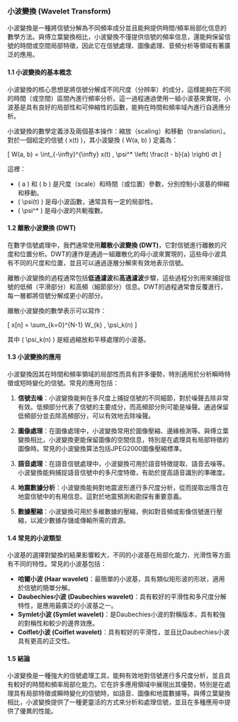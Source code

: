 ### 小波變換 (Wavelet Transform)

小波變換是一種將信號分解為不同頻率成分並且能夠提供時間/頻率局部化信息的數學方法。與傅立葉變換相比，小波變換不僅提供信號的頻率信息，還能夠保留信號的時間或空間局部特徵，因此它在信號處理、圖像處理、音頻分析等領域有著廣泛的應用。

#### 1.1 **小波變換的基本概念**

小波變換的核心思想是將信號分解成不同尺度（分辨率）的成分，這樣能夠在不同的時間（或空間）區間內進行頻率分析。這一過程通過使用一組小波基來實現，小波基是具有良好的局部性和可伸縮性的函數，能夠在時間和頻率域內進行自適應分析。

小波變換的數學定義涉及兩個基本操作：縮放（scaling）和移動（translation）。對於一個給定的信號 \( x(t) \)，其小波變換 \( W(a, b) \) 定義為：

\[
W(a, b) = \int_{-\infty}^{\infty} x(t) \, \psi^* \left( \frac{t - b}{a} \right) dt
\]

這裡：
- \( a \) 和 \( b \) 是尺度（scale）和時間（或位置）參數，分別控制小波基的伸縮和移動。
- \( \psi(t) \) 是母小波函數，通常具有一定的局部性。
- \( \psi^* \) 是母小波的共軛複數。

#### 1.2 **離散小波變換 (DWT)**

在數字信號處理中，我們通常使用**離散小波變換 (DWT)**，它對信號進行離散的尺度和位置分析。DWT的運作是通過一組離散化的母小波來實現的，這些母小波具有不同的尺度和位置，並且可以通過逐層分解來有效地表示信號。

離散小波變換的過程通常包括**低通濾波**和**高通濾波**步驟，這些過程分別用來捕捉信號的低頻（平滑部分）和高頻（細節部分）信息。DWT的過程通常會反覆進行，每一層都將信號分解成更小的部分。

離散小波變換的數學表示可以寫作：

\[
x[n] = \sum_{k=0}^{N-1} W_{k} \, \psi_k(n)
\]

其中 \( \psi_k(n) \) 是經過縮放和平移處理的小波基。

#### 1.3 **小波變換的應用**

小波變換因其在時間和頻率領域的局部性而具有許多優勢，特別適用於分析瞬時特徵或短時變化的信號。常見的應用包括：

1. **信號去噪**：小波變換能夠在多尺度上捕捉信號的不同細節，對於噪聲去除非常有效。低頻部分代表了信號的主要成分，而高頻部分則可能是噪聲。通過保留低頻部分並去除高頻部分，可以有效地去除噪聲。
   
2. **圖像處理**：在圖像處理中，小波變換常用於圖像壓縮、邊緣檢測等。與傅立葉變換相比，小波變換更能保留圖像的空間信息，特別是在處理具有局部特徵的圖像時。常見的小波變換算法包括JPEG2000圖像壓縮標準。

3. **語音處理**：在語音信號處理中，小波變換可用於語音特徵提取、語音去噪等。小波變換能夠捕捉語音信號中的多尺度特徵，有助於提高語音識別的準確度。

4. **地震數據分析**：小波變換能夠對地震波形進行多尺度分析，從而提取出隱含在地震信號中的有用信息。這對於地震預測和勘探有重要意義。

5. **數據壓縮**：小波變換可用於多維數據的壓縮，例如對音頻或影像信號進行壓縮，以減少數據存儲或傳輸所需的資源。

#### 1.4 **常見的小波類型**

小波基的選擇對變換的結果影響較大，不同的小波基在局部化能力、光滑性等方面有不同的特性。常見的小波基包括：

- **哈爾小波 (Haar wavelet)**：最簡單的小波基，具有類似矩形波的形狀，適用於信號的簡單分解。
- **Daubechies小波 (Daubechies wavelet)**：具有較好的平滑性和多尺度分解特性，是應用最廣泛的小波基之一。
- **Symlet小波 (Symlet wavelet)**：是Daubechies小波的對稱版本，具有較強的對稱性和較少的邊界效應。
- **Coiflet小波 (Coiflet wavelet)**：具有較好的平滑性，並且比Daubechies小波具有更高的正交性。

#### 1.5 **結論**

小波變換是一種強大的信號處理工具，能夠有效地對信號進行多尺度分析，並且具有較好的時間和頻率局部化能力。它在許多應用領域中展現出其優勢，特別是在處理具有局部特徵或瞬時變化的信號時，如語音、圖像和地震數據等。與傅立葉變換相比，小波變換提供了一種更靈活的方式來分析和處理信號，並且在多種應用中提供了優異的性能。